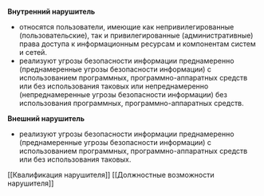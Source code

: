 **Внутренний нарушитель**

- относятся пользователи, имеющие как непривилегированные (пользовательские), так и привилегированные (административные) права доступа к информационным ресурсам и компонентам систем и сетей.
- реализуют угрозы безопасности информации преднамеренно (преднамеренные угрозы безопасности информации) с использованием программных, программно-аппаратных средств или без использования таковых или непреднамеренно (непреднамеренные угрозы безопасности информации) без использования программных, программно-аппаратных средств.

**Внешний нарушитель**

- реализуют угрозы безопасности информации преднамеренно (преднамеренные угрозы безопасности информации) с использованием программных, программно-аппаратных средств или без использования таковых.

[[Квалификация нарушителя]]
[[Должностные возможности нарушителя]]
